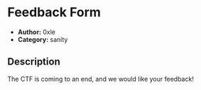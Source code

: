 # Feedback Form

- **Author:** 0xle
- **Category:** sanity

## Description

The CTF is coming to an end, and we would like your feedback!